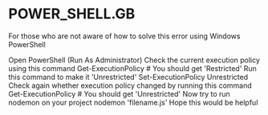 # POWER_SHELL.__GB__

For those who are not aware of how to solve this error using Windows PowerShell

Open PowerShell (Run As Administrator)
Check the current execution policy using this command
    Get-ExecutionPolicy
    # You should get 'Restricted'
Run this command to make it 'Unrestricted'
    Set-ExecutionPolicy Unrestricted
Check again whether execution policy changed by running this command
    Get-ExecutionPolicy
    # You should get 'Unrestricted'
Now try to run nodemon on your project
    nodemon 'filename.js'
Hope this would be helpful
